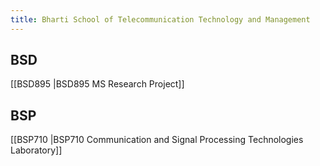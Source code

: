 ```yaml
---
title: Bharti School of Telecommunication Technology and Management
---
```


## BSD  
[[BSD895 |BSD895 MS Research Project]]  


## BSP  
[[BSP710 |BSP710 Communication and Signal Processing Technologies Laboratory]]  
